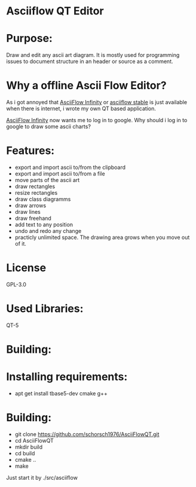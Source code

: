 Asciiflow QT Editor
===================

Purpose:
========
Draw and edit any ascii art diagram.
It is mostly used for programming issues to document structure in an header or source as a comment.

Why a offline Ascii Flow Editor?
================================

As i got annoyed that [AsciiFlow Infinity](http://asciiflow.com/) or [asciiflow stable](http://stable.ascii-flow.appspot.com/#Draw) is just available when there is internet, i wrote my own QT based application.

[AsciiFlow Infinity](http://asciiflow.com/) now wants me to log in to google. Why should i log in to google to draw some ascii charts?

Features:
=========
- export and import ascii to/from the clipboard
- export and import ascii to/from a file
- move parts of the ascii art
- draw rectangles
- resize rectangles
- draw class diagramms
- draw arrows
- draw lines
- draw freehand
- add text to any position
- undo and redo any change
- practicly unlimited space. The drawing area grows when you move out of it.

License
=======
GPL-3.0

Used Libraries:
===============
QT-5

Building:
=========

Installing requirements:
========================
- apt get install tbase5-dev cmake g++

Building:
=========
- git clone https://github.com/schorsch1976/AsciiFlowQT.git
- cd AsciiFlowQT
- mkdir build
- cd build
- cmake ..
- make

Just start it by ./src/asciiflow
